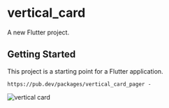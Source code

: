 # vertical_card

A new Flutter project.

## Getting Started

This project is a starting point for a Flutter application.

```
https://pub.dev/packages/vertical_card_pager -
```
![vertical card](https://user-images.githubusercontent.com/86792533/182199183-4132e9c7-f0cc-406f-adec-5e46c94cc518.png)
